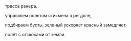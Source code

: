 трасса ранера. 

управляем полетом стикмена в регдоле,

подбираем бусты, зеленый ускоряет красный замедляет.

полёт с отскоками от земли.